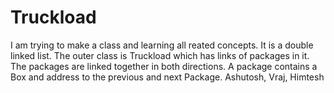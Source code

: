 # Truckload
I am trying to make a class and learning all reated concepts.
It is a double linked list.
The outer class is Truckload which has links of packages in it. The packages are linked together in both directions.
A package contains a Box and address to the previous and next Package.
Ashutosh, Vraj, Himtesh